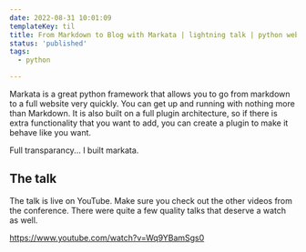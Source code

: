 ```yaml
---
date: 2022-08-31 10:01:09
templateKey: til
title: From Markdown to Blog with Markata | lightning talk | python web conf 2022
status: 'published'
tags:
  - python

---
```


Markata is a great python framework that allows you to go from markdown to a
full website very quickly.  You can get up and running with nothing more than
Markdown.  It is also built on a full plugin architecture, so if there is extra
functionality that you want to add, you can create a plugin to make it behave
like you want.

Full transparancy... I built markata.

## The talk

The talk is live on YouTube.  Make sure you check out the other videos from the
conference.  There were quite a few quality talks that deserve a watch as well.

https://www.youtube.com/watch?v=Wq9YBamSgs0
